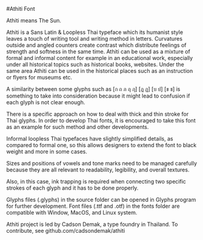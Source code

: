 #Athiti Font

Athiti means The Sun.

Athiti is a Sans Latin & Loopless Thai typeface which its humanist style leaves a touch of writing tool and writing method in letters. Curvatures outside and angled counters create contrast which distribute feelings of strength and softness in the same time. Athiti can be used as a mixture of formal and informal content for example in an educational work, especially under all historical topics such as historical books, websites. Under the same area Athiti can be used in the historical places such as an instruction or flyers for museums etc.

A similarity between some glyphs such as [ก ถ ภ ฤ ฦ] [ฎ ฏ] [บ ป] [ข ช] is something to take into consideration because it might lead to confusion if each glyph is not clear enough.

There is a specific approach on how to deal with thick and thin stroke for Thai glyphs. In order to develop Thai fonts, it is encouraged to take this font as an example for such method and other developments.

Informal loopless Thai typefaces have slightly simplified details, as compared to formal one, so this allows designers to extend the font to black weight and more in some cases.

Sizes and positions of vowels and tone marks need to be managed carefully because they are all relevant to readability, legibility, and overall textures.

Also, in this case, ink trapping is required when connecting two specific strokes of each glyph and it has to be done properly.

Glyphs files (.glyphs) in the source folder can be opened in Glyphs program for further development.
Font files (.ttf and .otf) in the fonts folder are compatible with Window, MacOS, and Linux system.

Athiti project is led by Cadson Demak, a type foundry in Thailand. To contribute, see github.com/cadsondemak/athiti
